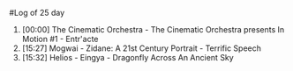 #Log of 25 day

1. [00:00] The Cinematic Orchestra - The Cinematic Orchestra presents In Motion #1 - Entr'acte
1. [15:27] Mogwai - Zidane: A 21st Century Portrait - Terrific Speech
1. [15:32] Helios - Eingya - Dragonfly Across An Ancient Sky
